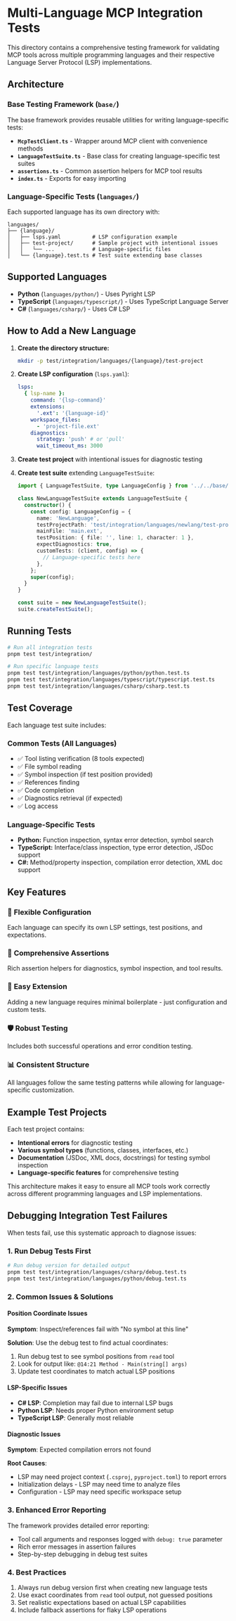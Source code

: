 # Multi-Language MCP Integration Tests

This directory contains a comprehensive testing framework for validating MCP tools across multiple programming languages and their respective Language Server Protocol (LSP) implementations.

## Architecture

### Base Testing Framework (`base/`)

The base framework provides reusable utilities for writing language-specific tests:

- **`McpTestClient.ts`** - Wrapper around MCP client with convenience methods
- **`LanguageTestSuite.ts`** - Base class for creating language-specific test suites
- **`assertions.ts`** - Common assertion helpers for MCP tool results
- **`index.ts`** - Exports for easy importing

### Language-Specific Tests (`languages/`)

Each supported language has its own directory with:

```
languages/
├── {language}/
│   ├── lsps.yaml          # LSP configuration example
│   ├── test-project/      # Sample project with intentional issues
│   │   └── ...            # Language-specific files
│   └── {language}.test.ts # Test suite extending base classes
```

## Supported Languages

- **Python** (`languages/python/`) - Uses Pyright LSP
- **TypeScript** (`languages/typescript/`) - Uses TypeScript Language Server
- **C#** (`languages/csharp/`) - Uses C# LSP

## How to Add a New Language

1. **Create the directory structure:**

   ```bash
   mkdir -p test/integration/languages/{language}/test-project
   ```

2. **Create LSP configuration** (`lsps.yaml`):

   ```yaml
   lsps:
     { lsp-name }:
       command: '{lsp-command}'
       extensions:
         '.ext': '{language-id}'
       workspace_files:
         - 'project-file.ext'
       diagnostics:
         strategy: 'push' # or 'pull'
         wait_timeout_ms: 3000
   ```

3. **Create test project** with intentional issues for diagnostic testing

4. **Create test suite** extending `LanguageTestSuite`:

   ```typescript
   import { LanguageTestSuite, type LanguageConfig } from '../../base/index.js';

   class NewLanguageTestSuite extends LanguageTestSuite {
     constructor() {
       const config: LanguageConfig = {
         name: 'NewLanguage',
         testProjectPath: 'test/integration/languages/newlang/test-project',
         mainFile: 'main.ext',
         testPosition: { file: '', line: 1, character: 1 },
         expectDiagnostics: true,
         customTests: (client, config) => {
           // Language-specific tests here
         },
       };
       super(config);
     }
   }

   const suite = new NewLanguageTestSuite();
   suite.createTestSuite();
   ```

## Running Tests

```bash
# Run all integration tests
pnpm test test/integration/

# Run specific language tests
pnpm test test/integration/languages/python/python.test.ts
pnpm test test/integration/languages/typescript/typescript.test.ts
pnpm test test/integration/languages/csharp/csharp.test.ts
```

## Test Coverage

Each language test suite includes:

### Common Tests (All Languages)

- ✅ Tool listing verification (8 tools expected)
- ✅ File symbol reading
- ✅ Symbol inspection (if test position provided)
- ✅ References finding
- ✅ Code completion
- ✅ Diagnostics retrieval (if expected)
- ✅ Log access

### Language-Specific Tests

- **Python:** Function inspection, syntax error detection, symbol search
- **TypeScript:** Interface/class inspection, type error detection, JSDoc support
- **C#:** Method/property inspection, compilation error detection, XML doc support

## Key Features

### 🔧 **Flexible Configuration**

Each language can specify its own LSP settings, test positions, and expectations.

### 🎯 **Comprehensive Assertions**

Rich assertion helpers for diagnostics, symbol inspection, and tool results.

### 🚀 **Easy Extension**

Adding a new language requires minimal boilerplate - just configuration and custom tests.

### 🛡️ **Robust Testing**

Includes both successful operations and error condition testing.

### 📊 **Consistent Structure**

All languages follow the same testing patterns while allowing for language-specific customization.

## Example Test Projects

Each test project contains:

- **Intentional errors** for diagnostic testing
- **Various symbol types** (functions, classes, interfaces, etc.)
- **Documentation** (JSDoc, XML docs, docstrings) for testing symbol inspection
- **Language-specific features** for comprehensive testing

This architecture makes it easy to ensure all MCP tools work correctly across different programming languages and LSP implementations.

## Debugging Integration Test Failures

When tests fail, use this systematic approach to diagnose issues:

### 1. **Run Debug Tests First**

```bash
# Run debug version for detailed output
pnpm test test/integration/languages/csharp/debug.test.ts
pnpm test test/integration/languages/python/debug.test.ts
```

### 2. **Common Issues & Solutions**

#### **Position Coordinate Issues**

**Symptom**: Inspect/references fail with "No symbol at this line"

**Solution**: Use the debug test to find actual coordinates:

1. Run debug test to see symbol positions from `read` tool
2. Look for output like: `@14:21 Method - Main(string[] args)`
3. Update test coordinates to match actual LSP positions

#### **LSP-Specific Issues**

- **C# LSP**: Completion may fail due to internal LSP bugs
- **Python LSP**: Needs proper Python environment setup
- **TypeScript LSP**: Generally most reliable

#### **Diagnostic Issues**

**Symptom**: Expected compilation errors not found

**Root Causes**:

- LSP may need project context (`.csproj`, `pyproject.toml`) to report errors
- Initialization delays - LSP may need time to analyze files
- Configuration - LSP may need specific workspace setup

### 3. **Enhanced Error Reporting**

The framework provides detailed error reporting:

- Tool call arguments and responses logged with `debug: true` parameter
- Rich error messages in assertion failures
- Step-by-step debugging in debug test suites

### 4. **Best Practices**

1. Always run debug version first when creating new language tests
2. Use exact coordinates from `read` tool output, not guessed positions
3. Set realistic expectations based on actual LSP capabilities
4. Include fallback assertions for flaky LSP operations
